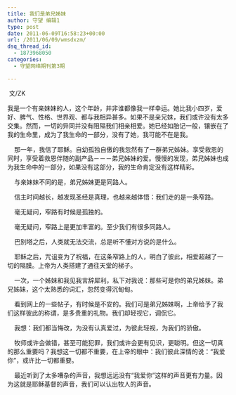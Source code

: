 ```yaml
---
title: 我们是弟兄姊妹
author: 守望 编辑1
type: post
date: 2011-06-09T16:58:23+00:00
url: /2011/06/09/wmsdxzm/
dsq_thread_id:
  - 1873968050
categories:
  - 守望网络期刊第3期

---
```

 文/ZK

我是一个有亲妹妹的人，这个年龄，并非谁都像我一样幸运。她比我小四岁，爱好、脾气、性格、世界观、都与我相异甚多。如果不是亲兄妹，我们或许没有太多交集。然而，一切的异同并没有阻隔我们相亲相爱。她已经如胎记一般，镶嵌在了我的生命里，成为了我生命的一部分，没有了她，我可能不在是我。

    那一年，我信了耶稣。自幼孤独自傲的我忽然有了一群弟兄姊妹。享受救恩的同时，享受着救恩伴随的副产品－－－弟兄姊妹的爱。慢慢的发现，弟兄姊妹也成为我生命中的一部分，如果没有这部分，我的生命肯定没有这样精彩。

    与亲妹妹不同的是，弟兄姊妹更是同路人。

    信主时间越长，越发现圣经是真理，也越来越体悟：我们走的是一条窄路。

    毫无疑问，窄路有时候是孤独的。

    毫无疑问，窄路上是更加丰富的。至少我们有很多同路人。

    巴别塔之后，人类就无法交流，总是听不懂对方说的是什么。

    耶稣之后，咒诅变为了祝福，在这条窄路上的人，明白了彼此，相爱超越了一切的隔膜。上帝为人类搭建了通往天堂的梯子。

    一次，一个姊妹和我见我言辞犀利，私下对我说：那些可是你的弟兄姊妹。弟兄姊妹，这个太熟悉的词汇，忽然变得沉甸甸。

    看到网上的一些帖子，有时候是不安的。我们可是弟兄姊妹啊，上帝给予了我们这样彼此的称谓，是多贵重的礼物。我们却轻视它，调侃它。

    我想：我们都当悔改，为没有认真爱过，为彼此轻视，为我们的骄傲。

    牧师或许会做错，甚至可能犯罪，我们或许会更有见识，更聪明。但这一切真的那么重要吗？我想这一切都不重要，在上帝的眼中：我们彼此深情的说：“我爱你”，或许比一切都重要。

    最近听到了太多嘈杂的声音，我想远远没有“我爱你”这样的声音更有力量。因为这就是耶稣基督的声音，我们可以认出牧人的声音。